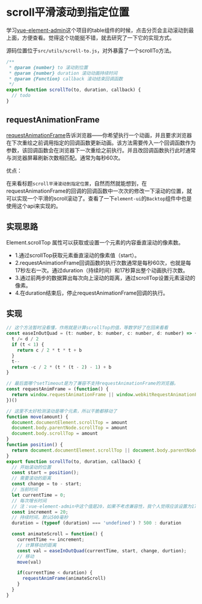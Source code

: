 # scroll平滑滚动到指定位置
学习[vue-element-admin](https://github.com/PanJiaChen/vue-element-admin)这个项目的table组件的时候，点击分页会主动滚动到最上面，方便查看。觉得这个功能挺不错，就去研究了一下它的实现方式。

源码位置位于`src/utils/scroll-to.js`，对外暴露了一个scrollTo方法。
```js
/**
 * @param {number} to 滚动到位置
 * @param {number} duration 滚动动画持续时间
 * @param {Function} callback 滚动结束回调函数
 */
export function scrollTo(to, duration, callback) {
  // todo
}
```

## requestAnimationFrame
[requestAnimationFrame](https://developer.mozilla.org/zh-CN/docs/Web/API/Window/requestAnimationFrame)告诉浏览器——你希望执行一个动画，并且要求浏览器在下次重绘之前调用指定的回调函数更新动画。该方法需要传入一个回调函数作为参数，该回调函数会在浏览器下一次重绘之前执行。并且改回调函数执行此时通常与浏览器屏幕刷新次数相匹配。通常为每秒60次。

优点：

在来看标题`scroll平滑滚动到指定位置`，自然而然就能想到，在requestAnimationFrame的回调的回调函数中一次次的修改一下滚动的位置，就可以实现一个平滑的scroll滚动了。查看了一下`element-ui`的`Backtop`组件中也是使用这个api来实现的。

## 实现思路
Element.scrollTop 属性可以获取或设置一个元素的内容垂直滚动的像素数。
- 1.通过scrollTop获取元素垂直滚动的像素值（start）。
- 2.requestAnimationFrame回调函数的执行次数通常是每秒60次，也就是每17秒左右一次。通过duration（持续时间）和17秒算出整个动画执行次数。
- 3.通过前两步的数据算出每次向上滚动的距离，通过scrollTop设置元素滚动的像素。
- 4.在duration结束后，停止requestAnimationFrame回调的执行。


## 实现
```js
// 这个方法暂时没看懂，作用就是计算scrollTop的值，等数学好了在回来看看
const easeInOutQuad = (t: number, b: number, c: number, d: number) => {
  t /= d / 2
  if (t < 1) {
    return c / 2 * t * t + b
  }
  t--
  return -c / 2 * (t * (t - 2) - 1) + b
}

// 最后面哪个setTimeout是为了兼容不支持requestAnimationFrame的浏览器。
const requestAnimFrame = (function() {
  return window.requestAnimationFrame || window.webkitRequestAnimationFrame || (window as any).mozRequestAnimationFrame || function(callback) { window.setTimeout(callback, 1000 / 60) }
})()

// 这里不太好检测滚动是哪个元素，所以干脆都移动了
function move(amount) {
  document.documentElement.scrollTop = amount
  document.body.parentNode.scrollTop = amount
  document.body.scrollTop = amount
}
function position() {
  return document.documentElement.scrollTop || document.body.parentNode.scrollTop || document.body.scrollTop
}
export function scrollTo(to, duration, callback) {
  // 开始滚动的位置
  const start = position();
  // 需要滚动的距离
  const change = to - start;
  // 当前时间
  let currentTime = 0;
  // 每次增长时间
  // 注：vue-element-admin中这个值是20，如果不考虑兼容性，我个人觉得应该设置为17毫秒，因为按照requestAnimationFrame回调函数每秒执行60此来算，每次花费16.666666毫秒，猜测设置为20毫秒是为了防止setTimeout出现延时造成问题吧。
  const increment = 20;
  // 持续时间，默认500毫秒
  duration = (typeof (duration) === 'undefined') ? 500 : duration

  const animateScroll = function() {
    currentTime += increment;
    // 计算移动的距离
    const val = easeInOutQuad(currentTime, start, change, durtion);
    // 移动
    move(val)

    if(currentTime < duration) {
      requestAnimFrame(animateScroll)
    }
  }
}
```

